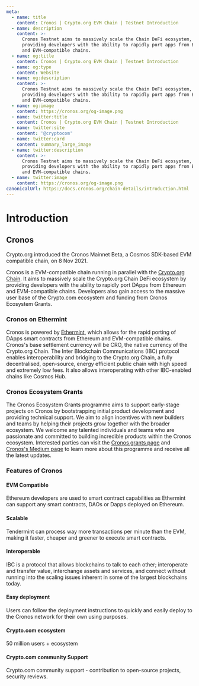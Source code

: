 ```yaml
---
meta:
  - name: title
    content: Cronos | Crypto.org EVM Chain | Testnet Introduction
  - name: description
    content: >-
      Cronos Testnet aims to massively scale the Chain DeFi ecosystem, by
      providing developers with the ability to rapidly port apps from Ethereum
      and EVM-compatible chains.
  - name: og:title
    content: Cronos | Crypto.org EVM Chain | Testnet Introduction
  - name: og:type
    content: Website
  - name: og:description
    content: >-
      Cronos Testnet aims to massively scale the Chain DeFi ecosystem, by
      providing developers with the ability to rapidly port apps from Ethereum
      and EVM-compatible chains.
  - name: og:image
    content: https://cronos.org/og-image.png
  - name: twitter:title
    content: Cronos | Crypto.org EVM Chain | Testnet Introduction
  - name: twitter:site
    content: '@cryptocom'
  - name: twitter:card
    content: summary_large_image
  - name: twitter:description
    content: >-
      Cronos Testnet aims to massively scale the Chain DeFi ecosystem, by
      providing developers with the ability to rapidly port apps from Ethereum
      and EVM-compatible chains.
  - name: twitter:image
    content: https://cronos.org/og-image.png
canonicalUrl: https://docs.cronos.org/chain-details/introduction.html
---
```


# Introduction

## Cronos

Crypto.org introduced the Cronos Mainnet Beta, a Cosmos SDK-based EVM compatible chain, on 8 Nov 2021.

Cronos is a EVM-compatible chain running in parallel with the [Crypto.org Chain](https://crypto.org/docs/). It aims to massively scale the Crypto.org Chain DeFi ecosystem by providing developers with the ability to rapidly port DApps from Ethereum and EVM-compatible chains. Developers also gain access to the massive user base of the Crypto.com ecosystem and funding from Cronos Ecosystem Grants.

### Cronos on Ethermint

Cronos is powered by [Ethermint](https://github.com/evmos/ethermint), which allows for the rapid porting of DApps smart contracts from Ethereum and EVM-compatible chains. Cronos's base settlement currency will be CRO, the native currency of the Crypto.org Chain. The Inter Blockchain Communications (IBC) protocol enables interoperability and bridging to the Crypto.org Chain, a fully decentralised, open-source, energy efficient public chain with high speed and extremely low fees. It also allows interoperating with other IBC-enabled chains like Cosmos Hub.

### Cronos Ecosystem Grants

The Cronos Ecosystem Grants programme aims to support early-stage projects on Cronos by bootstrapping initial product development and providing technical support. We aim to align incentives with new builders and teams by helping their projects grow together with the broader ecosystem. We welcome any talented individuals and teams who are passionate and committed to building incredible products within the Cronos ecosystem. Interested parties can visit the [Cronos grants page](https://cronos.org/grants) and [Cronos's Medium page](https://medium.com/cronos-chain) to learn more about this programme and receive all the latest updates.

### Features of Cronos

#### **EVM Compatible**

Ethereum developers are used to smart contract capabilities as Ethermint can support any smart contracts, DAOs or Dapps deployed on Ethereum.

#### **Scalable**&#x20;

Tendermint can process way more transactions per minute than the EVM, making it faster, cheaper and greener to execute smart contracts.

#### **Interoperable**

IBC is a protocol that allows blockchains to talk to each other; interoperate and transfer value, interchange assets and services, and connect without running into the scaling issues inherent in some of the largest blockchains today.

#### **Easy deployment**&#x20;

Users can follow the deployment instructions to quickly and easily deploy to the Cronos network for their own using purposes.

#### **Crypto.com ecosystem**&#x20;

50 million users + ecosystem

#### **Crypto.com community Support**

Crypto.com community support - contribution to open-source projects, security reviews.

